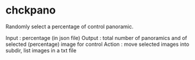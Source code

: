# chckpano

Randomly select a percentage of control panoramic.

Input : percentage (in json file) 
Output : total number of panoramics and of selected (percentage) image for control
Action : move selected images into subdir, list images in a txt file